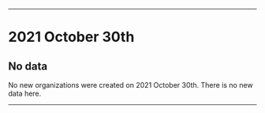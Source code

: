 
***

# 2021 October 30th

## No data

No new organizations were created on 2021 October 30th. There is no new data here.

***
